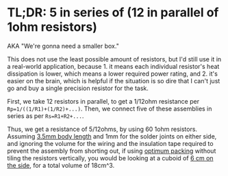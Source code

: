 # TL;DR: 5 in series of (12 in parallel of 1ohm resistors)
AKA "We're gonna need a smaller box."

This does not use the least possible amount of resistors, but I'd still use it in a real-world application, because 1. it means each individual resistor's heat dissipation is lower, which means a lower required power rating, and 2. it's easier on the brain, which is helpful if the situation is so dire that I can't just go and buy a single precision resistor for the task.

First, we take 12 resistors in parallel, to get a 1/12ohm resistance per `Rp=1/((1/R1)+(1/R2)+...)`. Then, we connect five of these assemblies in series as per `Rs=R1+R2+...`.

Thus, we get a resistance of 5/12ohms, by using 60 1ohm resistors. Assuming [3.5mm body length](https://electronics.stackexchange.com/questions/129294/is-there-any-pattern-or-standard-to-through-hole-resistor-sizes) and 1mm for the solder joints on either side, and ignoring the volume for the wiring and the insulation tape required to prevent the assembly from shorting out, if using [optimum packing](https://en.wikipedia.org/wiki/List_of_shapes_with_known_packing_constant) without tiling the resistors vertically, you would be looking at a cuboid of [6 cm on the side](http://www.wolframalpha.com/input/?i=sqrt((60*(pi*(4mm)%5E2)%2F(pi%2Fsqrt(12))))), for a total volume of 18cm^3.

